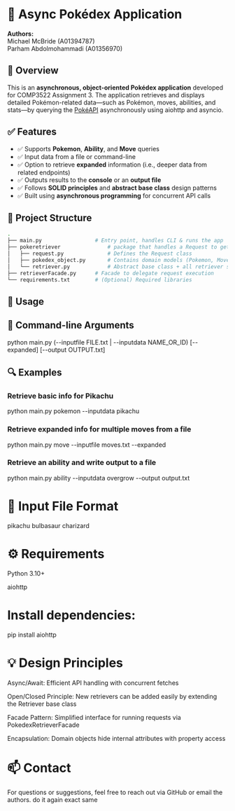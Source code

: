 # 🧠 Async Pokédex Application

**Authors:**  
Michael McBride (A01394787)  
Parham Abdolmohammadi (A01356970)    

## 📌 Overview

This is an **asynchronous, object-oriented Pokédex application** developed for COMP3522 Assignment 3. The application retrieves and displays detailed Pokémon-related data—such as Pokémon, moves, abilities, and stats—by querying the [PokéAPI](https://pokeapi.co/) asynchronously using aiohttp and asyncio.

## ✅ Features

- ✅ Supports **Pokemon**, **Ability**, and **Move** queries  
- ✅ Input data from a file or command-line  
- ✅ Option to retrieve **expanded** information (i.e., deeper data from related endpoints)  
- ✅ Outputs results to the **console** or an **output file**  
- ✅ Follows **SOLID principles** and **abstract base class** design patterns  
- ✅ Built using **asynchronous programming** for concurrent API calls

## 📂 Project Structure

```bash
.
├── main.py                 # Entry point, handles CLI & runs the app
├── pokeretriever               # package that handles a Request to get a JSON response to generate a PokedexObject
│   ├── request.py              # Defines the Request class
│   ├── pokedex_object.py       # Contains domain models (Pokemon, Move, Stat, Ability)
│   └── retriever.py            # Abstract base class + all retriever subclasses
├── retrieverFacade.py      # Facade to delegate request execution
└── requirements.txt        # (Optional) Required libraries
```

## 🧪 Usage

## 🧾 Command-line Arguments
python main.py <mode> (--inputfile FILE.txt | --inputdata NAME_OR_ID) [--expanded] [--output OUTPUT.txt]

## 🔍 Examples

### Retrieve basic info for Pikachu
python main.py pokemon --inputdata pikachu

### Retrieve expanded info for multiple moves from a file
python main.py move --inputfile moves.txt --expanded

### Retrieve an ability and write output to a file
python main.py ability --inputdata overgrow --output output.txt

# 📄 Input File Format
pikachu
bulbasaur
charizard

# ⚙️ Requirements
Python 3.10+

aiohttp


# Install dependencies:
pip install aiohttp

# 💡 Design Principles
Async/Await: Efficient API handling with concurrent fetches

Open/Closed Principle: New retrievers can be added easily by extending the Retriever base class

Facade Pattern: Simplified interface for running requests via PokedexRetrieverFacade

Encapsulation: Domain objects hide internal attributes with property access

# 📫 Contact
For questions or suggestions, feel free to reach out via GitHub or email the authors.  do it again exact same



